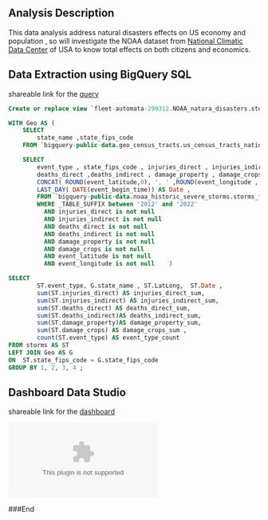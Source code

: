
## Analysis Description
This data analysis address natural disasters effects on US economy and population , so will investigate the NOAA dataset from [National Climatic Data Center](https://www.ncdc.noaa.gov/) of USA to know total effects on both citizens and economics. 


## Data Extraction using BigQuery SQL
shareable link for the [query](https://console.cloud.google.com/bigquery?sq=505007092220:35c34f468590499982f5b7d0612bd4f5)

```sql
Create or replace view `fleet-automata-299312.NOAA_natura_disasters.storms` AS

WITH Geo AS (
    SELECT 
        state_name ,state_fips_code 
    FROM `bigquery-public-data.geo_census_tracts.us_census_tracts_national`) , storms AS (

    SELECT     
        event_type , state_fips_code , injuries_direct , injuries_indirect ,
        deaths_direct ,deaths_indirect , damage_property , damage_crops ,
        CONCAT( ROUND(event_latitude,0), ', ' ,ROUND(event_longitude , 0) ) AS LatLong, 
        LAST_DAY( DATE(event_begin_time)) AS Date ,  
        FROM `bigquery-public-data.noaa_historic_severe_storms.storms_*` 
        WHERE _TABLE_SUFFIX between '2012' and '2022'
          AND injuries_direct is not null 
          AND injuries_indirect is not null
          AND deaths_direct is not null
          AND deaths_indirect is not null
          AND damage_property is not null
          AND damage_crops is not null 
          AND event_latitude is not null 
          AND event_longitude is not null    )

SELECT    
        ST.event_type, G.state_name	, ST.LatLong,  ST.Date ,  
        sum(ST.injuries_direct) AS injuries_direct_sum, 
        sum(ST.injuries_indirect) AS injuries_indirect_sum, 
        sum(ST.deaths_direct) AS deaths_direct_sum, 
        sum(ST.deaths_indirect)AS deaths_indirect_sum, 
        sum(ST.damage_property)AS damage_property_sum, 
        sum(ST.damage_crops) AS damage_crops_sum ,
        count(ST.event_type) AS event_type_count             
FROM storms AS ST 
LEFT JOIN Geo AS G
ON  ST.state_fips_code = G.state_fips_code
GROUP BY 1, 2, 3, 4 ;
```
## Dashboard Data Studio

shareable link for the [dashboard](https://datastudio.google.com/reporting/87d0fd9e-15f1-4969-ad45-9e105f1130d4)

<embed type="https://raw.githubusercontent.com/Amrabdelhamed611/NOAA_report_dashboard/main/dashboard%20image.png" src="pic.jpg">


###End
